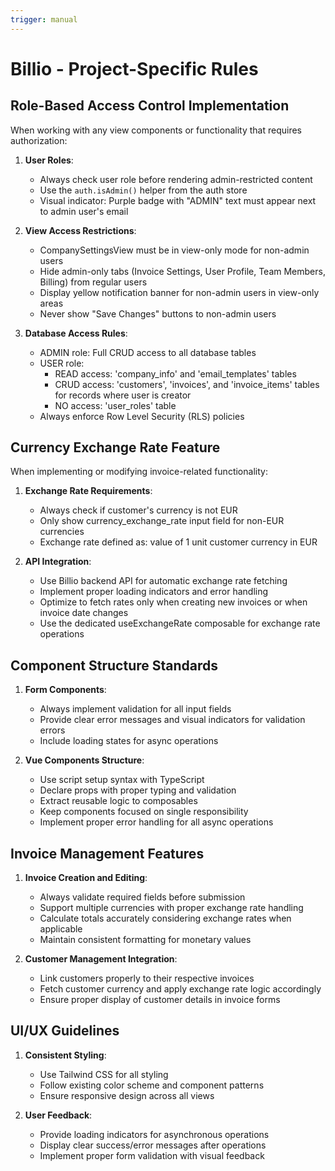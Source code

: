 ```yaml
---
trigger: manual
---
```


# Billio - Project-Specific Rules

## Role-Based Access Control Implementation

When working with any view components or functionality that requires authorization:

1. **User Roles**:
   - Always check user role before rendering admin-restricted content
   - Use the `auth.isAdmin()` helper from the auth store
   - Visual indicator: Purple badge with "ADMIN" text must appear next to admin user's email

2. **View Access Restrictions**:
   - CompanySettingsView must be in view-only mode for non-admin users
   - Hide admin-only tabs (Invoice Settings, User Profile, Team Members, Billing) from regular users
   - Display yellow notification banner for non-admin users in view-only areas
   - Never show "Save Changes" buttons to non-admin users

3. **Database Access Rules**:
   - ADMIN role: Full CRUD access to all database tables
   - USER role:
     - READ access: 'company_info' and 'email_templates' tables
     - CRUD access: 'customers', 'invoices', and 'invoice_items' tables for records where user is creator
     - NO access: 'user_roles' table
   - Always enforce Row Level Security (RLS) policies

## Currency Exchange Rate Feature

When implementing or modifying invoice-related functionality:

1. **Exchange Rate Requirements**:
   - Always check if customer's currency is not EUR
   - Only show currency_exchange_rate input field for non-EUR currencies
   - Exchange rate defined as: value of 1 unit customer currency in EUR

2. **API Integration**:
   - Use Billio backend API for automatic exchange rate fetching
   - Implement proper loading indicators and error handling
   - Optimize to fetch rates only when creating new invoices or when invoice date changes
   - Use the dedicated useExchangeRate composable for exchange rate operations

## Component Structure Standards

1. **Form Components**:
   - Always implement validation for all input fields
   - Provide clear error messages and visual indicators for validation errors
   - Include loading states for async operations

2. **Vue Components Structure**:
   - Use script setup syntax with TypeScript
   - Declare props with proper typing and validation
   - Extract reusable logic to composables
   - Keep components focused on single responsibility
   - Implement proper error handling for all async operations

## Invoice Management Features

1. **Invoice Creation and Editing**:
   - Always validate required fields before submission
   - Support multiple currencies with proper exchange rate handling
   - Calculate totals accurately considering exchange rates when applicable
   - Maintain consistent formatting for monetary values

2. **Customer Management Integration**:
   - Link customers properly to their respective invoices
   - Fetch customer currency and apply exchange rate logic accordingly
   - Ensure proper display of customer details in invoice forms

## UI/UX Guidelines

1. **Consistent Styling**:
   - Use Tailwind CSS for all styling
   - Follow existing color scheme and component patterns
   - Ensure responsive design across all views

2. **User Feedback**:
   - Provide loading indicators for asynchronous operations
   - Display clear success/error messages after operations
   - Implement proper form validation with visual feedback